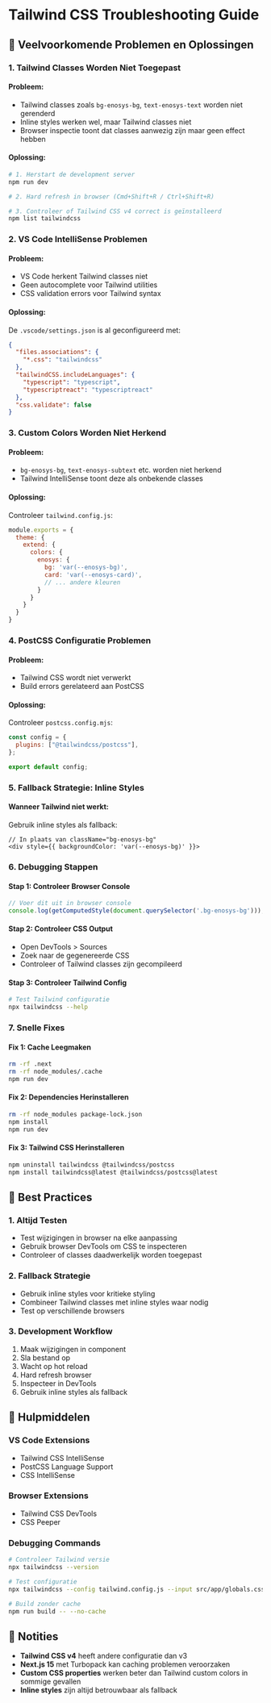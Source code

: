 # Tailwind CSS Troubleshooting Guide

## 🚨 **Veelvoorkomende Problemen en Oplossingen**

### **1. Tailwind Classes Worden Niet Toegepast**

#### **Probleem:**
- Tailwind classes zoals `bg-enosys-bg`, `text-enosys-text` worden niet gerenderd
- Inline styles werken wel, maar Tailwind classes niet
- Browser inspectie toont dat classes aanwezig zijn maar geen effect hebben

#### **Oplossing:**
```bash
# 1. Herstart de development server
npm run dev

# 2. Hard refresh in browser (Cmd+Shift+R / Ctrl+Shift+R)

# 3. Controleer of Tailwind CSS v4 correct is geïnstalleerd
npm list tailwindcss
```

### **2. VS Code IntelliSense Problemen**

#### **Probleem:**
- VS Code herkent Tailwind classes niet
- Geen autocomplete voor Tailwind utilities
- CSS validation errors voor Tailwind syntax

#### **Oplossing:**
De `.vscode/settings.json` is al geconfigureerd met:
```json
{
  "files.associations": {
    "*.css": "tailwindcss"
  },
  "tailwindCSS.includeLanguages": {
    "typescript": "typescript",
    "typescriptreact": "typescriptreact"
  },
  "css.validate": false
}
```

### **3. Custom Colors Worden Niet Herkend**

#### **Probleem:**
- `bg-enosys-bg`, `text-enosys-subtext` etc. worden niet herkend
- Tailwind IntelliSense toont deze als onbekende classes

#### **Oplossing:**
Controleer `tailwind.config.js`:
```javascript
module.exports = {
  theme: {
    extend: {
      colors: {
        enosys: {
          bg: 'var(--enosys-bg)',
          card: 'var(--enosys-card)',
          // ... andere kleuren
        }
      }
    }
  }
}
```

### **4. PostCSS Configuratie Problemen**

#### **Probleem:**
- Tailwind CSS wordt niet verwerkt
- Build errors gerelateerd aan PostCSS

#### **Oplossing:**
Controleer `postcss.config.mjs`:
```javascript
const config = {
  plugins: ["@tailwindcss/postcss"],
};

export default config;
```

### **5. Fallback Strategie: Inline Styles**

#### **Wanneer Tailwind niet werkt:**
Gebruik inline styles als fallback:
```tsx
// In plaats van className="bg-enosys-bg"
<div style={{ backgroundColor: 'var(--enosys-bg)' }}>
```

### **6. Debugging Stappen**

#### **Stap 1: Controleer Browser Console**
```javascript
// Voer dit uit in browser console
console.log(getComputedStyle(document.querySelector('.bg-enosys-bg')));
```

#### **Stap 2: Controleer CSS Output**
- Open DevTools > Sources
- Zoek naar de gegenereerde CSS
- Controleer of Tailwind classes zijn gecompileerd

#### **Stap 3: Controleer Tailwind Config**
```bash
# Test Tailwind configuratie
npx tailwindcss --help
```

### **7. Snelle Fixes**

#### **Fix 1: Cache Leegmaken**
```bash
rm -rf .next
rm -rf node_modules/.cache
npm run dev
```

#### **Fix 2: Dependencies Herinstalleren**
```bash
rm -rf node_modules package-lock.json
npm install
npm run dev
```

#### **Fix 3: Tailwind CSS Herinstalleren**
```bash
npm uninstall tailwindcss @tailwindcss/postcss
npm install tailwindcss@latest @tailwindcss/postcss@latest
```

## 🎯 **Best Practices**

### **1. Altijd Testen**
- Test wijzigingen in browser na elke aanpassing
- Gebruik browser DevTools om CSS te inspecteren
- Controleer of classes daadwerkelijk worden toegepast

### **2. Fallback Strategie**
- Gebruik inline styles voor kritieke styling
- Combineer Tailwind classes met inline styles waar nodig
- Test op verschillende browsers

### **3. Development Workflow**
1. Maak wijzigingen in component
2. Sla bestand op
3. Wacht op hot reload
4. Hard refresh browser
5. Inspecteer in DevTools
6. Gebruik inline styles als fallback

## 🔧 **Hulpmiddelen**

### **VS Code Extensions**
- Tailwind CSS IntelliSense
- PostCSS Language Support
- CSS IntelliSense

### **Browser Extensions**
- Tailwind CSS DevTools
- CSS Peeper

### **Debugging Commands**
```bash
# Controleer Tailwind versie
npx tailwindcss --version

# Test configuratie
npx tailwindcss --config tailwind.config.js --input src/app/globals.css --output test.css

# Build zonder cache
npm run build -- --no-cache
```

## 📝 **Notities**

- **Tailwind CSS v4** heeft andere configuratie dan v3
- **Next.js 15** met Turbopack kan caching problemen veroorzaken
- **Custom CSS properties** werken beter dan Tailwind custom colors in sommige gevallen
- **Inline styles** zijn altijd betrouwbaar als fallback
